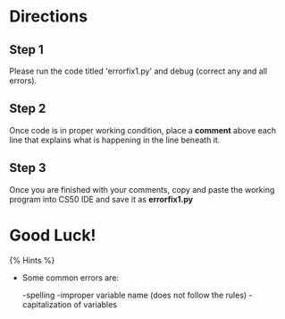 # Directions

## Step 1
Please run the code titled 'errorfix1.py' and debug (correct any and all errors).

## Step 2
Once code is in proper working condition, place a **comment** above each line that explains what is happening in the line beneath it.  

## Step 3
Once you are finished with your comments, copy and paste the working program into CS50 IDE and save it as **errorfix1.py**

# Good Luck!
{% Hints %}
- Some common errors are: 

    -spelling
    -improper variable name (does not follow the rules)
    -capitalization of variables
    
